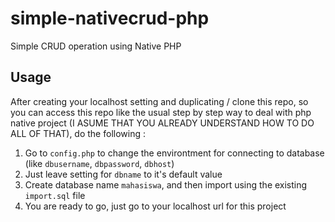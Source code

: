 # simple-nativecrud-php
Simple CRUD operation using Native PHP

## Usage
After creating your localhost setting and duplicating / clone this repo, so you can access this repo like the usual step by step way to deal with php native project (I ASUME THAT YOU ALREADY UNDERSTAND HOW TO DO ALL OF THAT), do the following :
1. Go to `config.php` to change the environtment for connecting to database (like `dbusername`, `dbpassword`, `dbhost`)
2. Just leave setting for `dbname` to it's default value
3. Create database name `mahasiswa`, and then import using the existing `import.sql` file
4. You are ready to go, just go to your localhost url for this project

